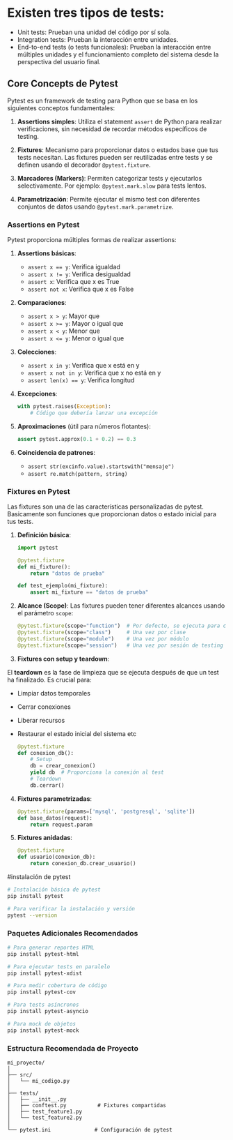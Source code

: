 # Existen tres tipos de tests:

- Unit tests: Prueban una unidad del código por sí sola.
- Integration tests: Prueban la interacción entre unidades.
- End-to-end tests (o tests funcionales): Prueban la interacción entre múltiples unidades y el funcionamiento completo del sistema desde la perspectiva del usuario final.

## Core Concepts de Pytest

Pytest es un framework de testing para Python que se basa en los siguientes conceptos fundamentales:

1. **Assertions simples**: Utiliza el statement `assert` de Python para realizar verificaciones, sin necesidad de recordar métodos específicos de testing.


2. **Fixtures**: Mecanismo para proporcionar datos o estados base que tus tests necesitan. Las fixtures pueden ser reutilizadas entre tests y se definen usando el decorador `@pytest.fixture`.

3. **Marcadores (Markers)**: Permiten categorizar tests y ejecutarlos selectivamente. Por ejemplo: `@pytest.mark.slow` para tests lentos.

4. **Parametrización**: Permite ejecutar el mismo test con diferentes conjuntos de datos usando `@pytest.mark.parametrize`.



### Assertions en Pytest

Pytest proporciona múltiples formas de realizar assertions:

1. **Assertions básicas**:
   - `assert x == y`: Verifica igualdad
   - `assert x != y`: Verifica desigualdad
   - `assert x`: Verifica que x es True
   - `assert not x`: Verifica que x es False

2. **Comparaciones**:
   - `assert x > y`: Mayor que
   - `assert x >= y`: Mayor o igual que
   - `assert x < y`: Menor que
   - `assert x <= y`: Menor o igual que

3. **Colecciones**:
   - `assert x in y`: Verifica que x está en y
   - `assert x not in y`: Verifica que x no está en y
   - `assert len(x) == y`: Verifica longitud

4. **Excepciones**:
   ```python
   with pytest.raises(Exception):
       # Código que debería lanzar una excepción
   ```

5. **Aproximaciones** (útil para números flotantes):
   ```python
   assert pytest.approx(0.1 + 0.2) == 0.3
   ```

6. **Coincidencia de patrones**:
   - `assert str(excinfo.value).startswith("mensaje")`
   - `assert re.match(pattern, string)`



### Fixtures en Pytest

Las fixtures son una de las características personalizadas de pytest. Basicamente son funciones que proporcionan datos o estado inicial para tus tests.



1. **Definición básica**:
   ```python
   import pytest

   @pytest.fixture
   def mi_fixture():
       return "datos de prueba"

   def test_ejemplo(mi_fixture):
       assert mi_fixture == "datos de prueba"
   ```

2. **Alcance (Scope)**:
   Las fixtures pueden tener diferentes alcances usando el parámetro `scope`:
   ```python
   @pytest.fixture(scope="function")  # Por defecto, se ejecuta para cada test
   @pytest.fixture(scope="class")     # Una vez por clase
   @pytest.fixture(scope="module")    # Una vez por módulo
   @pytest.fixture(scope="session")   # Una vez por sesión de testing
   ```

3. **Fixtures con setup y teardown**:

El **teardown** es la fase de limpieza que se ejecuta después de que un test ha finalizado. Es crucial para:
- Limpiar datos temporales
- Cerrar conexiones
- Liberar recursos
- Restaurar el estado inicial del sistema etc

   ```python
   @pytest.fixture
   def conexion_db():
       # Setup
       db = crear_conexion()
       yield db  # Proporciona la conexión al test
       # Teardown
       db.cerrar()
   ```

4. **Fixtures parametrizadas**:
   ```python
   @pytest.fixture(params=['mysql', 'postgresql', 'sqlite'])
   def base_datos(request):
       return request.param
   ```

5. **Fixtures anidadas**:
   ```python
   @pytest.fixture
   def usuario(conexion_db):
       return conexion_db.crear_usuario()
   ```
#instalación de pytest

```bash
# Instalación básica de pytest
pip install pytest

# Para verificar la instalación y versión
pytest --version
```

### Paquetes Adicionales Recomendados
```bash
# Para generar reportes HTML
pip install pytest-html

# Para ejecutar tests en paralelo
pip install pytest-xdist

# Para medir cobertura de código
pip install pytest-cov

# Para tests asíncronos
pip install pytest-asyncio

# Para mock de objetos
pip install pytest-mock
```

### Estructura Recomendada de Proyecto
```
mi_proyecto/
│
├── src/
│   └── mi_codigo.py
│
├── tests/
│   ├── __init__.py
│   ├── conftest.py          # Fixtures compartidas
│   ├── test_feature1.py
│   └── test_feature2.py
│
└── pytest.ini              # Configuración de pytest
```